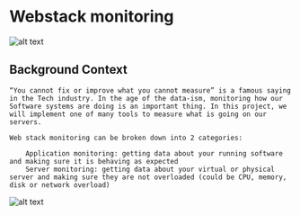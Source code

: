 # Webstack monitoring

![alt text](https://s3.amazonaws.com/intranet-projects-files/holbertonschool-sysadmin_devops/281/hb3pAsO.png)

## Background Context
```python3
“You cannot fix or improve what you cannot measure” is a famous saying in the Tech industry. In the age of the data-ism, monitoring how our Software systems are doing is an important thing. In this project, we will implement one of many tools to measure what is going on our servers.

Web stack monitoring can be broken down into 2 categories:

    Application monitoring: getting data about your running software and making sure it is behaving as expected
    Server monitoring: getting data about your virtual or physical server and making sure they are not overloaded (could be CPU, memory, disk or network overload)
```

![alt text](https://s3.amazonaws.com/intranet-projects-files/holbertonschool-sysadmin_devops/281/ktCXnhE.jpg)
